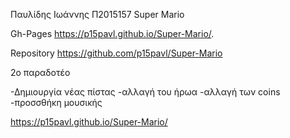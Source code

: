 Παυλίδης Ιωάννης Π2015157 Super Mario

Gh-Pages https://p15pavl.github.io/Super-Mario/.

Repository https://github.com/p15pavl/Super-Mario


2ο παραδοτέο 

-Δημιουργία νέας πίστας
-αλλαγή του ήρωα
-αλλαγή των coins
-προσσθήκη μουσικής 

 https://p15pavl.github.io/Super-Mario/
